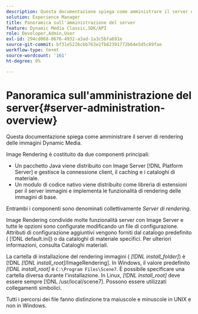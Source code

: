 ```yaml
---
description: Questa documentazione spiega come amministrare il server di rendering delle immagini Dynamic Media.
solution: Experience Manager
title: Panoramica sull'amministrazione del server
feature: Dynamic Media Classic,SDK/API
role: Developer,Admin,User
exl-id: 294cd068-8676-4932-a3ad-1a3c5bfa691e
source-git-commit: bf31e5226cbb763e2fb82391772b64e5d5c89fae
workflow-type: tm+mt
source-wordcount: '161'
ht-degree: 0%

---
```


# Panoramica sull&#39;amministrazione del server{#server-administration-overview}

Questa documentazione spiega come amministrare il server di rendering delle immagini Dynamic Media.

Image Rendering è costituito da due componenti principali:

* Un pacchetto Java viene distribuito con Image Server [!DNL Platform Server] e gestisce la connessione client, il caching e i cataloghi di materiale.
* Un modulo di codice nativo viene distribuito come libreria di estensioni per il server immagini e implementa le funzionalità di rendering delle immagini di base.

Entrambi i componenti sono denominati collettivamente *Server di rendering*.

Image Rendering condivide molte funzionalità server con Image Server e tutte le opzioni sono configurate modificando un file di configurazione. Attributi di configurazione aggiuntivi vengono forniti dal catalogo predefinito ( [!DNL default.ini]) o da cataloghi di materiale specifici. Per ulteriori informazioni, consulta Cataloghi materiali.

La cartella di installazione del rendering immagini ( *[!DNL install_folder]*) è [!DNL *[!DNL install_root]*/ImageRendering]. In Windows, il valore predefinito *[!DNL install_root]* è `C:\Program Files\Scene7`. È possibile specificare una cartella diversa durante l&#39;installazione. In Linux, *[!DNL install_root]* deve essere sempre [!DNL /usr/local/scene7]. Possono essere utilizzati collegamenti simbolici.

Tutti i percorsi dei file fanno distinzione tra maiuscole e minuscole in UNIX e non in Windows.
